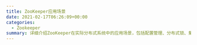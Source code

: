 ```yaml
---
title: ZooKeeper应用场景
date: 2021-02-17T06:26:09+00:00
categories:
  - Zookeeper
summary: 详细介绍ZooKeeper在实际分布式系统中的应用场景，包括配置管理、分布式锁、集群管理、命名服务等核心应用领域。
---
```

<figure class="wp-block-image"><img decoding="async" src="http://roliu.work/wp-content/uploads/2021/02/ZooKeeper应用场景-1024x552.png" alt="" class="wp-image-785" /></figure>